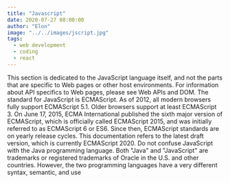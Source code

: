 ```yaml
---
title: "Javascript"
date: 2020-07-27 08:00:00
author: "Elon"
image: "../../images/jscript.jpg"
tags:
  - web development
  - coding
  - react
---
```


This section is dedicated to the JavaScript language itself, and not the parts that are specific to Web pages or other host environments. For information about API specifics to Web pages, please see Web APIs and DOM.
The standard for JavaScript is ECMAScript. As of 2012, all modern browsers fully support ECMAScript 5.1. Older browsers support at least ECMAScript 3. On June 17, 2015, ECMA International published the sixth major version of ECMAScript, which is officially called ECMAScript 2015, and was initially referred to as ECMAScript 6 or ES6. Since then, ECMAScript standards are on yearly release cycles. This documentation refers to the latest draft version, which is currently ECMAScript 2020.
Do not confuse JavaScript with the Java programming language. Both "Java" and "JavaScript" are trademarks or registered trademarks of Oracle in the U.S. and other countries. However, the two programming languages have a very different syntax, semantic, and use

